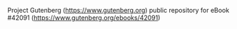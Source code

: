 Project Gutenberg (https://www.gutenberg.org) public repository for eBook #42091 (https://www.gutenberg.org/ebooks/42091)
